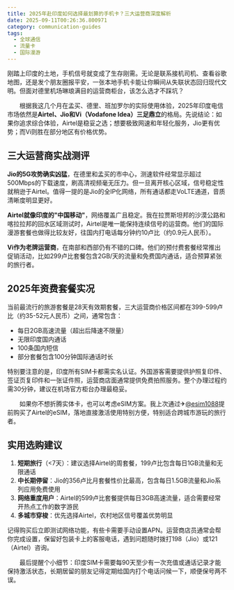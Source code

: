 ```yaml
---
title: 2025年赴印度如何选择最划算的手机卡？三大运营商深度解析
date: 2025-09-11T00:26:36.800971
category: communication-guides
tags:
  - 全球通信
  - 流量卡
  - 国际漫游
---
```


刚踏上印度的土地，手机信号就变成了生存刚需。无论是联系接机司机、查看谷歌地图，还是发个朋友圈报平安，一张本地手机卡能让你瞬间从失联状态回归现代文明。但面对德里机场琳琅满目的运营商柜台，该怎么选才不踩坑？

　　根据我这几个月在孟买、德里、班加罗尔的实际使用体验，2025年印度电信市场依然是**Airtel、Jio和Vi（Vodafone Idea）三足鼎立**的格局。先说结论：如果你追求综合体验，Airtel是稳妥之选；想要极致网速和年轻化服务，Jio更有优势；而Vi则胜在部分地区有价格优势。

## 三大运营商实战测评

**Jio的5G攻势确实凶猛**，在德里和孟买的市中心，测速软件经常显示超过500Mbps的下载速度，刷高清视频毫无压力。但一旦离开核心区域，信号稳定性就稍逊于Airtel。值得一提的是Jio的全IP化网络，所有通话都走VoLTE通道，音质清晰度明显更好。

**Airtel就像印度的"中国移动"**，网络覆盖广且稳定。我在拉贾斯坦邦的沙漠公路和喀拉拉邦的回水区域测试时，Airtel是唯一能保持连续信号的运营商。他们的国际漫游套餐也做得比较友好，往国内打电话每分钟约10卢比（约0.9元人民币）。

**Vi作为老牌运营商**，在南部和西部仍有不错的口碑。他们的预付费套餐经常推出促销活动，比如299卢比套餐包含2GB/天的流量和免费国内通话，适合预算紧张的旅行者。

## 2025年资费套餐实况

当前最流行的旅游套餐是28天有效期套餐，三大运营商价格区间都在399-599卢比（约35-52元人民币）之间，通常包含：
- 每日2GB高速流量（超出后降速不限量）
- 无限印度国内通话
- 100条国内短信
- 部分套餐包含100分钟国际通话时长

特别要注意的是，印度所有SIM卡都需实名认证。外国游客需要提供护照复印件、签证页复印件和一张证件照，运营商店面通常提供免费拍照服务。整个办理过程约需30分钟，建议在机场官方柜台办理最稳妥。

　　如果你不想折腾实体卡，也可以考虑eSIM方案。我上次通过✈[@esim1088](https://t.me/s/esim1088)提前购买了Airtel的eSIM，落地直接激活使用特别方便，特别适合跨城市游玩的旅行者。

## 实用选购建议

1. **短期旅行**（<7天）：建议选择Airtel的周套餐，199卢比包含每日1GB流量和无限通话
2. **中长期停留**：Jio的356卢比月套餐性价比最高，包含每日1.5GB流量和Jio系列应用免费使用
3. **网络重度用户**：Airtel的599卢比套餐提供每日3GB高速流量，适合需要经常开热点工作的数字游民
4. **多城市穿梭**：优先选择Airtel，农村地区信号覆盖优势明显

记得购买后立即测试网络功能，有些卡需要手动设置APN。运营商店员通常会帮你完成设置，保留好包装卡上的客服电话，遇到问题随时拨打198（Jio）或121（Airtel）咨询。

　　最后提醒个小细节：印度SIM卡需要每90天至少有一次充值或通话记录才能保持激活状态，长期居留的朋友记得定期给国内打个电话问候一下，顺便保号两不误。